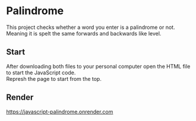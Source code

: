 # Palindrome

This project checks whether a word you enter is a palindrome or not. Meaning it is spelt the same forwards and backwards like 
level.

## Start

After downloading both files to your personal computer open the HTML file to start the JavaScript code.\
Represh the page to start from the top.

## Render
https://javascript-palindrome.onrender.com
